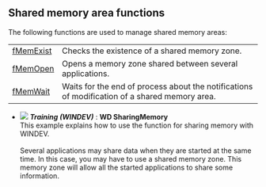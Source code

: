


## Shared memory area functions
			



<a name="NOTE1"></a>
<a name="NOTE1_1"></a>
The following functions are used to manage shared memory areas:



|   |   |
| --- | --- |
| [fMemExist](../WDLang1/1000018916.md) | Checks the existence of a shared memory zone. |
| [fMemOpen](../WDLang1/1000018917.md) | Opens a memory zone shared between several applications. |
| [fMemWait](../WDLang1/1000018915.md) | Waits for the end of process about the notifications of modification of a shared memory area. |






- ![](https://doc.pcsoft.fr/en-US/images/image.awp?langid=3&name=WDSharingMemory.gif) ***Training (WINDEV)*** : **WD SharingMemory** <br>This example explains how to use the function for sharing memory with WINDEV.<br><br>Several applications may share data when they are started at the same time. In this case, you may have to use a shared memory zone. This memory zone will allow all the started applications to share some information.


